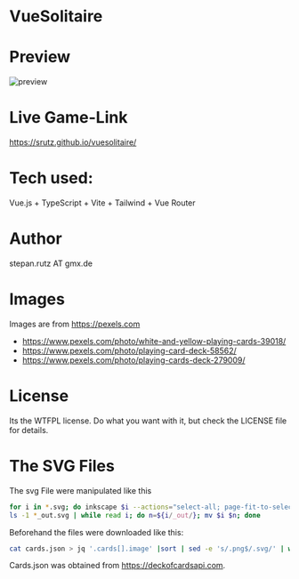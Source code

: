 
# VueSolitaire

# Preview

![preview](https://raw.githubusercontent.com/srutz/vuesolitaire/main/public/solitaire.gif)


# Live Game-Link

https://srutz.github.io/vuesolitaire/

# Tech used:

Vue.js + TypeScript + Vite + Tailwind + Vue Router

# Author

stepan.rutz AT gmx.de

# Images

Images are from https://pexels.com

- https://www.pexels.com/photo/white-and-yellow-playing-cards-39018/
- https://www.pexels.com/photo/playing-card-deck-58562/
- https://www.pexels.com/photo/playing-cards-deck-279009/


# License

Its the WTFPL license. Do what you want with it, but check the LICENSE file for details.

# The SVG Files

The svg File were manipulated like this

```bash
for i in *.svg; do inkscape $i --actions="select-all; page-fit-to-selection;  export-do; file-close"; done
ls -1 *_out.svg | while read i; do n=${i/_out/}; mv $i $n; done
```

Beforehand the files were downloaded like this:

```bash
cat cards.json > jq '.cards[].image' |sort | sed -e 's/.png$/.svg/' | while read a; do echo wget $a; sleep 1; done 
```

Cards.json was obtained from https://deckofcardsapi.com.

 
